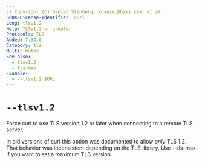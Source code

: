 ```yaml
---
c: Copyright (C) Daniel Stenberg, <daniel@haxx.se>, et al.
SPDX-License-Identifier: curl
Long: tlsv1.2
Help: TLSv1.2 or greater
Protocols: TLS
Added: 7.34.0
Category: tls
Multi: mutex
See-also:
  - tlsv1.3
  - tls-max
Example:
  - --tlsv1.2 $URL
---
```


# `--tlsv1.2`

Force curl to use TLS version 1.2 or later when connecting to a remote TLS server.

In old versions of curl this option was documented to allow _only_ TLS 1.2.
That behavior was inconsistent depending on the TLS library. Use --tls-max if
you want to set a maximum TLS version.
